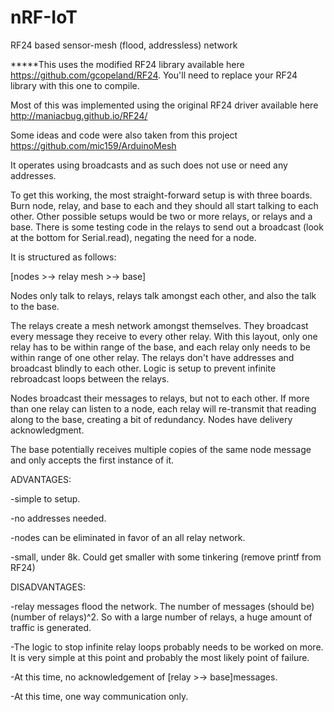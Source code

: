 nRF-IoT
=======

RF24 based sensor-mesh (flood, addressless) network


*****This uses the modified RF24 library available here https://github.com/gcopeland/RF24. You'll need to replace your RF24 library with this one to compile.

Most of this was implemented using the original RF24 driver available here http://maniacbug.github.io/RF24/

Some ideas and code were also taken from this project https://github.com/mic159/ArduinoMesh

It operates using broadcasts and as such does not use or need any addresses. 

To get this working, the most straight-forward setup is with three boards. Burn node, relay, and base to each and they should all start talking to each other. Other possible setups would be two or more relays, or relays and a base. There is some testing code in the relays to send out a broadcast (look at the bottom for Serial.read), negating the need for a node. 

It is structured as follows:

[nodes >-> relay mesh >-> base]

Nodes only talk to relays, relays talk amongst each other, and also the talk to the base. 

The relays create a mesh network amongst themselves. They broadcast every message they receive to every other relay. With this layout, only one relay has to be within range of the base, and each relay only needs to be within range of one other relay. The relays don't have addresses and broadcast blindly to each other. Logic is setup to prevent infinite rebroadcast loops between the relays. 

Nodes broadcast their messages to relays, but not to each other. If more than one relay can listen to a node, each relay will re-transmit that reading along to the base, creating a bit of redundancy. Nodes have delivery acknowledgment. 

The base potentially receives multiple copies of the same node message and only accepts the first instance of it. 

ADVANTAGES:

-simple to setup.

-no addresses needed.

-nodes can be eliminated in favor of an all relay network.

-small, under 8k. Could get smaller with some tinkering (remove printf from RF24)

DISADVANTAGES:

-relay messages flood the network. The number of messages (should be) (number of relays)^2. So with a large number of relays, a huge amount of traffic is generated. 

-The logic to stop infinite relay loops probably needs to be worked on more. It is very simple at this point and probably the most likely point of failure. 

-At this time, no acknowledgement of [relay >-> base]messages.

-At this time, one way communication only.
